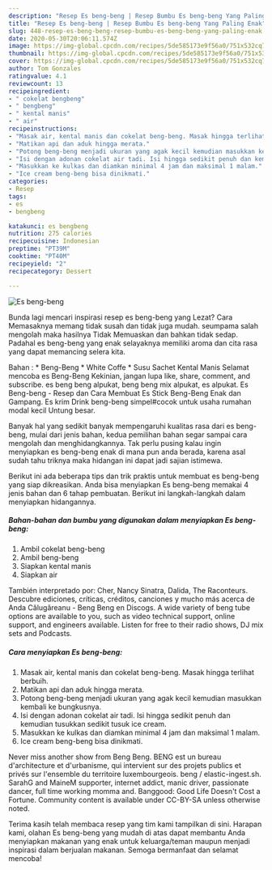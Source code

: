 ```yaml
---
description: "Resep Es beng-beng | Resep Bumbu Es beng-beng Yang Paling Enak"
title: "Resep Es beng-beng | Resep Bumbu Es beng-beng Yang Paling Enak"
slug: 448-resep-es-beng-beng-resep-bumbu-es-beng-beng-yang-paling-enak
date: 2020-05-30T20:06:11.574Z
image: https://img-global.cpcdn.com/recipes/5de585173e9f56a0/751x532cq70/es-beng-beng-foto-resep-utama.jpg
thumbnail: https://img-global.cpcdn.com/recipes/5de585173e9f56a0/751x532cq70/es-beng-beng-foto-resep-utama.jpg
cover: https://img-global.cpcdn.com/recipes/5de585173e9f56a0/751x532cq70/es-beng-beng-foto-resep-utama.jpg
author: Tom Gonzales
ratingvalue: 4.1
reviewcount: 13
recipeingredient:
- " cokelat bengbeng"
- " bengbeng"
- " kental manis"
- " air"
recipeinstructions:
- "Masak air, kental manis dan cokelat beng-beng. Masak hingga terlihat berbuih."
- "Matikan api dan aduk hingga merata."
- "Potong beng-beng menjadi ukuran yang agak kecil kemudian masukkan kembali ke bungkusnya."
- "Isi dengan adonan cokelat air tadi. Isi hingga sedikit penuh dan kemudian tusukkan sedikit tusuk ice cream."
- "Masukkan ke kulkas dan diamkan minimal 4 jam dan maksimal 1 malam."
- "Ice cream beng-beng bisa dinikmati."
categories:
- Resep
tags:
- es
- bengbeng

katakunci: es bengbeng 
nutrition: 275 calories
recipecuisine: Indonesian
preptime: "PT39M"
cooktime: "PT40M"
recipeyield: "2"
recipecategory: Dessert

---
```



![Es beng-beng](https://img-global.cpcdn.com/recipes/5de585173e9f56a0/751x532cq70/es-beng-beng-foto-resep-utama.jpg)

Bunda lagi mencari inspirasi resep es beng-beng yang Lezat? Cara Memasaknya memang tidak susah dan tidak juga mudah. seumpama salah mengolah maka hasilnya Tidak Memuaskan dan bahkan tidak sedap. Padahal es beng-beng yang enak selayaknya memiliki aroma dan cita rasa yang dapat memancing selera kita.

Bahan : * Beng-Beng * White Coffe * Susu Sachet Kental Manis Selamat mencoba es Beng-Beng Kekinian, jangan lupa like, share, comment, and subscribe. es beng beng alpukat, beng beng mix alpukat, es alpukat. Es Beng-beng - Resep dan Cara Membuat Es Stick Beng-Beng Enak dan Gampang. Es krim Drink beng-beng simpel#cocok untuk usaha rumahan modal kecil Untung besar.

Banyak hal yang sedikit banyak mempengaruhi kualitas rasa dari es beng-beng, mulai dari jenis bahan, kedua pemilihan bahan segar sampai cara mengolah dan menghidangkannya. Tak perlu pusing kalau ingin menyiapkan es beng-beng enak di mana pun anda berada, karena asal sudah tahu triknya maka hidangan ini dapat jadi sajian istimewa.


Berikut ini ada beberapa tips dan trik praktis untuk membuat es beng-beng yang siap dikreasikan. Anda bisa menyiapkan Es beng-beng memakai 4 jenis bahan dan 6 tahap pembuatan. Berikut ini langkah-langkah dalam menyiapkan hidangannya.

<!--inarticleads1-->

##### Bahan-bahan dan bumbu yang digunakan dalam menyiapkan Es beng-beng:

1. Ambil  cokelat beng-beng
1. Ambil  beng-beng
1. Siapkan  kental manis
1. Siapkan  air


También interpretado por: Cher, Nancy Sinatra, Dalida, The Raconteurs. Descubre ediciones, críticas, créditos, canciones y mucho más acerca de Anda Călugăreanu - Beng Beng en Discogs. A wide variety of beng tube options are available to you, such as video technical support, online support, and engineers available. Listen for free to their radio shows, DJ mix sets and Podcasts. 

<!--inarticleads2-->

##### Cara menyiapkan Es beng-beng:

1. Masak air, kental manis dan cokelat beng-beng. Masak hingga terlihat berbuih.
1. Matikan api dan aduk hingga merata.
1. Potong beng-beng menjadi ukuran yang agak kecil kemudian masukkan kembali ke bungkusnya.
1. Isi dengan adonan cokelat air tadi. Isi hingga sedikit penuh dan kemudian tusukkan sedikit tusuk ice cream.
1. Masukkan ke kulkas dan diamkan minimal 4 jam dan maksimal 1 malam.
1. Ice cream beng-beng bisa dinikmati.


Never miss another show from Beng Beng. BENG est un bureau d&#39;architecture et d&#39;urbanisme, qui intervient sur des projets publics et privés sur l&#39;ensemble du territoire luxembourgeois. beng / elastic-ingest.sh. SarahG and MaineM supporter, internet addict, manic driver, passionate dancer, full time working momma and. Banggood: Good Life Doesn&#39;t Cost a Fortune. Community content is available under CC-BY-SA unless otherwise noted. 

Terima kasih telah membaca resep yang tim kami tampilkan di sini. Harapan kami, olahan Es beng-beng yang mudah di atas dapat membantu Anda menyiapkan makanan yang enak untuk keluarga/teman maupun menjadi inspirasi dalam berjualan makanan. Semoga bermanfaat dan selamat mencoba!
